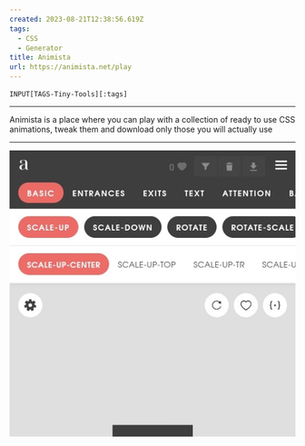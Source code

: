 ```yaml
---
created: 2023-08-21T12:38:56.619Z
tags: 
  - CSS
  - Generator
title: Animista
url: https://animista.net/play
---
```

```meta-bind
INPUT[TAGS-Tiny-Tools][:tags]
```

___
Animista is a place where you can play with a collection of ready to use CSS animations, tweak them and download only those you will actually use
___

![](_attachments/animista.jpg)
